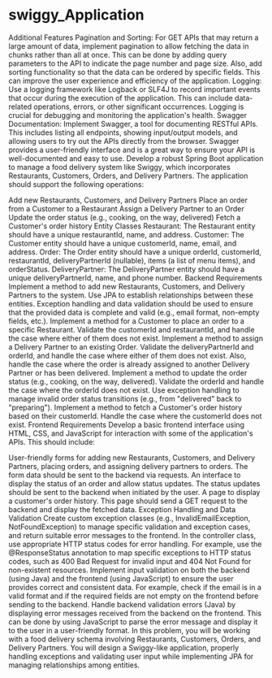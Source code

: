 # swiggy_Application
Additional Features
Pagination and Sorting: For GET APIs that may return a large amount of data, implement pagination to allow fetching the data in chunks rather than all at once. This can be done by adding query parameters to the API to indicate the page number and page size. Also, add sorting functionality so that the data can be ordered by specific fields. This can improve the user experience and efficiency of the application.
Logging: Use a logging framework like Logback or SLF4J to record important events that occur during the execution of the application. This can include data-related operations, errors, or other significant occurrences. Logging is crucial for debugging and monitoring the application's health.
Swagger Documentation: Implement Swagger, a tool for documenting RESTful APIs. This includes listing all endpoints, showing input/output models, and allowing users to try out the APIs directly from the browser. Swagger provides a user-friendly interface and is a great way to ensure your API is well-documented and easy to use.
Develop a robust Spring Boot application to manage a food delivery system like Swiggy, which incorporates Restaurants, Customers, Orders, and Delivery Partners. The application should support the following operations:

Add new Restaurants, Customers, and Delivery Partners
Place an order from a Customer to a Restaurant
Assign a Delivery Partner to an Order
Update the order status (e.g., cooking, on the way, delivered)
Fetch a Customer's order history
Entity Classes
Restaurant: The Restaurant entity should have a unique restaurantId, name, and address.
Customer: The Customer entity should have a unique customerId, name, email, and address.
Order: The Order entity should have a unique orderId, customerId, restaurantId, deliveryPartnerId (nullable), items (a list of menu items), and orderStatus.
DeliveryPartner: The DeliveryPartner entity should have a unique deliveryPartnerId, name, and phone number.
Backend Requirements
Implement a method to add new Restaurants, Customers, and Delivery Partners to the system. Use JPA to establish relationships between these entities. Exception handling and data validation should be used to ensure that the provided data is complete and valid (e.g., email format, non-empty fields, etc.).
Implement a method for a Customer to place an order to a specific Restaurant. Validate the customerId and restaurantId, and handle the case where either of them does not exist.
Implement a method to assign a Delivery Partner to an existing Order. Validate the deliveryPartnerId and orderId, and handle the case where either of them does not exist. Also, handle the case where the order is already assigned to another Delivery Partner or has been delivered.
Implement a method to update the order status (e.g., cooking, on the way, delivered). Validate the orderId and handle the case where the orderId does not exist. Use exception handling to manage invalid order status transitions (e.g., from "delivered" back to "preparing").
Implement a method to fetch a Customer's order history based on their customerId. Handle the case where the customerId does not exist.
Frontend Requirements
Develop a basic frontend interface using HTML, CSS, and JavaScript for interaction with some of the application's APIs. This should include:

User-friendly forms for adding new Restaurants, Customers, and Delivery Partners, placing orders, and assigning delivery partners to orders. The form data should be sent to the backend via requests.
An interface to display the status of an order and allow status updates. The status updates should be sent to the backend when initiated by the user.
A page to display a customer's order history. This page should send a GET request to the backend and display the fetched data.
Exception Handling and Data Validation
Create custom exception classes (e.g., InvalidEmailException, NotFoundException) to manage specific validation and exception cases, and return suitable error messages to the frontend.
In the controller class, use appropriate HTTP status codes for error handling. For example, use the @ResponseStatus annotation to map specific exceptions to HTTP status codes, such as 400 Bad Request for invalid input and 404 Not Found for non-existent resources.
Implement input validation on both the backend (using Java) and the frontend (using JavaScript) to ensure the user provides correct and consistent data. For example, check if the email is in a valid format and if the required fields are not empty on the frontend before sending to the backend.
Handle backend validation errors (Java) by displaying error messages received from the backend on the frontend. This can be done by using JavaScript to parse the error message and display it to the user in a user-friendly format.
In this problem, you will be working with a food delivery schema involving Restaurants, Customers, Orders, and Delivery Partners. You will design a Swiggy-like application, properly handling exceptions and validating user input while implementing JPA for managing relationships among entities.
